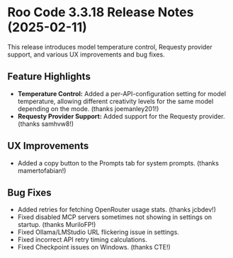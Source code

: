 # Roo Code 3.3.18 Release Notes (2025-02-11)

This release introduces model temperature control, Requesty provider support, and various UX improvements and bug fixes.

## Feature Highlights

*   **Temperature Control:** Added a per-API-configuration setting for model temperature, allowing different creativity levels for the same model depending on the mode. (thanks joemanley201!)
*   **Requesty Provider Support:** Added support for the Requesty provider. (thanks samhvw8!)

## UX Improvements

*   Added a copy button to the Prompts tab for system prompts. (thanks mamertofabian!)

## Bug Fixes

*   Added retries for fetching OpenRouter usage stats. (thanks jcbdev!)
*   Fixed disabled MCP servers sometimes not showing in settings on startup. (thanks MuriloFP!)
*   Fixed Ollama/LMStudio URL flickering issue in settings.
*   Fixed incorrect API retry timing calculations.
*   Fixed Checkpoint issues on Windows. (thanks CTE!)